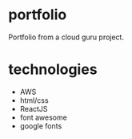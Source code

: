 # portfolio

Portfolio from a cloud guru project.

# technologies
- AWS
- html/css
- ReactJS
- font awesome
- google fonts